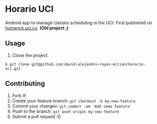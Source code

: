 # Horario UCI

Android app to manage classes scheduling in the UCI. First published on [humanos.uci.cu](https://humanos.uci.cu/2014/03/humancode-horario-uci/). **(Old project ;)**

## Usage

1. Clone the project.
```console
$ git clone git@github.com:david-alejandro-reyes-milian/horario-uci.git
```

## Contributing

1. Fork it!
2. Create your feature branch: `git checkout -b my-new-feature`
3. Commit your changes: `git commit -am 'Add some feature'`
4. Push to the branch: `git push origin my-new-feature`
5. Submit a pull request :D